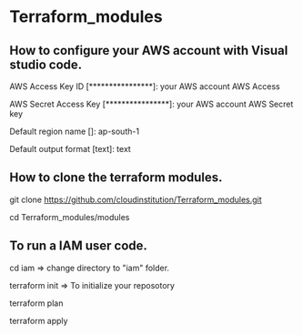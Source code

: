 # Terraform_modules

## How to configure your AWS account with Visual studio code. 
  AWS Access Key ID [****************]: your AWS account AWS Access
  
  AWS Secret Access Key [****************]: your AWS account AWS Secret key  
  
  Default region name []: ap-south-1 
  
  Default output format [text]: text
 
## How to clone the terraform modules.

  git clone  https://github.com/cloudinstitution/Terraform_modules.git    
  
  cd Terraform_modules/modules

## To run a IAM user code. 
   cd iam                         => change directory to "iam" folder. 
   
   terraform init                 => To initialize your reposotory 
   
   terraform plan 
   
   terraform apply 
   

   
  

